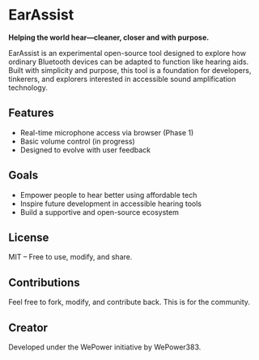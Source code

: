 # EarAssist

**Helping the world hear—cleaner, closer and with purpose.**

EarAssist is an experimental open-source tool designed to explore how ordinary Bluetooth devices can be adapted to function like hearing aids. Built with simplicity and purpose, this tool is a foundation for developers, tinkerers, and explorers interested in accessible sound amplification technology.

## Features
- Real-time microphone access via browser (Phase 1)
- Basic volume control (in progress)
- Designed to evolve with user feedback

## Goals
- Empower people to hear better using affordable tech
- Inspire future development in accessible hearing tools
- Build a supportive and open-source ecosystem

## License
MIT – Free to use, modify, and share.

## Contributions
Feel free to fork, modify, and contribute back. This is for the community.

## Creator
Developed under the WePower initiative by WePower383.
